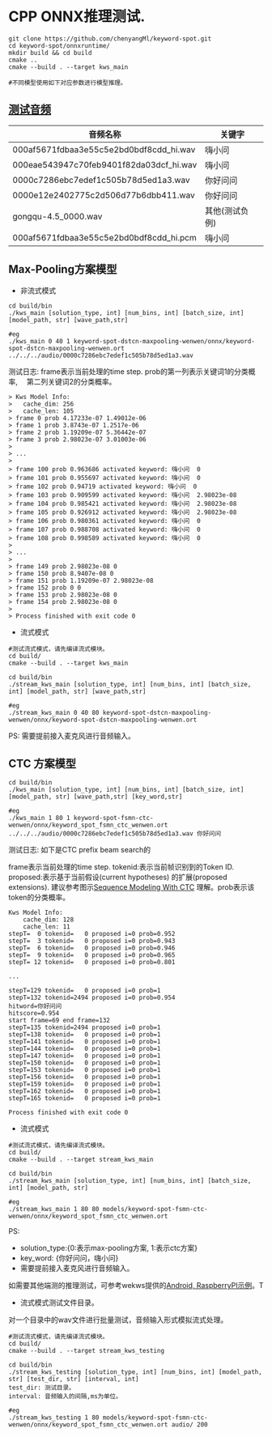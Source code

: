 

# CPP  ONNX推理测试.



```shell
git clone https://github.com/chenyangMl/keyword-spot.git
cd keyword-spot/onnxruntime/
mkdir build && cd build 
cmake .. 
cmake --build . --target kws_main  

#不同模型使用如下对应参数进行模型推理。
```



## [测试音频](../audio)

| 音频名称                                | 关键字         |
| --------------------------------------- | -------------- |
| 000af5671fdbaa3e55c5e2bd0bdf8cdd_hi.wav | 嗨小问         |
| 000eae543947c70feb9401f82da03dcf_hi.wav | 嗨小问         |
| 0000c7286ebc7edef1c505b78d5ed1a3.wav    | 你好问问       |
| 0000e12e2402775c2d506d77b6dbb411.wav    | 你好问问       |
| gongqu-4.5_0000.wav                     | 其他(测试负例) |
| 000af5671fdbaa3e55c5e2bd0bdf8cdd_hi.pcm | 嗨小问         |



## Max-Pooling方案模型

- 非流式模式

```
cd build/bin
./kws_main [solution_type, int] [num_bins, int] [batch_size, int] [model_path, str] [wave_path,str]

#eg
./kws_main 0 40 1 keyword-spot-dstcn-maxpooling-wenwen/onnx/keyword-spot-dstcn-maxpooling-wenwen.ort ../../../audio/0000c7286ebc7edef1c505b78d5ed1a3.wav
```

测试日志:  frame表示当前处理的time step. prob的第一列表示关键词1的分类概率, 　第二列关键词2的分类概率。

```
> Kws Model Info:
> 	cache_dim: 256
> 	cache_len: 105
> frame 0 prob 4.17233e-07 1.49012e-06
> frame 1 prob 3.8743e-07 1.2517e-06
> frame 2 prob 1.19209e-07 5.36442e-07
> frame 3 prob 2.98023e-07 3.01003e-06
>
> ...
>
> frame 100 prob 0.963686 activated keyword: 嗨小问  0
> frame 101 prob 0.955697 activated keyword: 嗨小问  0
> frame 102 prob 0.94719 activated keyword: 嗨小问  0
> frame 103 prob 0.909599 activated keyword: 嗨小问  2.98023e-08
> frame 104 prob 0.985421 activated keyword: 嗨小问  2.98023e-08
> frame 105 prob 0.926912 activated keyword: 嗨小问  2.98023e-08
> frame 106 prob 0.980361 activated keyword: 嗨小问  0
> frame 107 prob 0.988708 activated keyword: 嗨小问  0
> frame 108 prob 0.998589 activated keyword: 嗨小问  0
>
> ...
>
> frame 149 prob 2.98023e-08 0
> frame 150 prob 8.9407e-08 0
> frame 151 prob 1.19209e-07 2.98023e-08
> frame 152 prob 0 0
> frame 153 prob 2.98023e-08 0
> frame 154 prob 2.98023e-08 0
>
> Process finished with exit code 0
```



- 流式模式

  

```
#测试流式模式，请先编译流式模块。
cd build/
cmake --build . --target kws_main  

cd build/bin
./stream_kws_main [solution_type, int] [num_bins, int] [batch_size, int] [model_path, str] [wave_path,str]

#eg
./stream_kws_main 0 40 80 keyword-spot-dstcn-maxpooling-wenwen/onnx/keyword-spot-dstcn-maxpooling-wenwen.ort
```

PS: 需要提前接入麦克风进行音频输入。



## CTC 方案模型

```
cd build/bin
./kws_main [solution_type, int] [num_bins, int] [batch_size, int] [model_path, str] [wave_path,str] [key_word,str]

#eg
./kws_main 1 80 1 keyword-spot-fsmn-ctc-wenwen/onnx/keyword_spot_fsmn_ctc_wenwen.ort ../../../audio/0000c7286ebc7edef1c505b78d5ed1a3.wav 你好问问
```

测试日志: 如下是CTC prefix beam search的

 frame表示当前处理的time step. tokenid:表示当前帧识别到的Token ID.  proposed:表示基于当前假设(current hypotheses) 的扩展(proposed extensions). 建议参考图示[Sequence Modeling With CTC](https://distill.pub/2017/ctc/) 理解。prob表示该token的分类概率。

```
Kws Model Info:
	cache_dim: 128
	cache_len: 11
stepT=  0 tokenid=   0 proposed i=0 prob=0.952
stepT=  3 tokenid=   0 proposed i=0 prob=0.943
stepT=  6 tokenid=   0 proposed i=0 prob=0.946
stepT=  9 tokenid=   0 proposed i=0 prob=0.965
stepT= 12 tokenid=   0 proposed i=0 prob=0.801

...

stepT=129 tokenid=   0 proposed i=0 prob=1
stepT=132 tokenid=2494 proposed i=0 prob=0.954
hitword=你好问问
hitscore=0.954
start frame=69 end frame=132
stepT=135 tokenid=2494 proposed i=0 prob=1
stepT=138 tokenid=   0 proposed i=0 prob=1
stepT=141 tokenid=   0 proposed i=0 prob=1
stepT=144 tokenid=   0 proposed i=0 prob=1
stepT=147 tokenid=   0 proposed i=0 prob=1
stepT=150 tokenid=   0 proposed i=0 prob=1
stepT=153 tokenid=   0 proposed i=0 prob=1
stepT=156 tokenid=   0 proposed i=0 prob=1
stepT=159 tokenid=   0 proposed i=0 prob=1
stepT=162 tokenid=   0 proposed i=0 prob=1
stepT=165 tokenid=   0 proposed i=0 prob=1

Process finished with exit code 0
```



- 流式模式

```
#测试流式模式，请先编译流式模块。
cd build/
cmake --build . --target stream_kws_main

cd build/bin
./stream_kws_main [solution_type, int] [num_bins, int] [batch_size, int] [model_path, str] 

#eg
./stream_kws_main 1 80 80 models/keyword-spot-fsmn-ctc-wenwen/onnx/keyword_spot_fsmn_ctc_wenwen.ort
```

PS: 

- solution_type:{0:表示max-pooling方案, 1:表示ctc方案}
- key_word: {你好问问，嗨小问}
- 需要提前接入麦克风进行音频输入。

如需要其他端测的推理测试，可参考wekws提供的[Android, RaspberryPI示例](https://github.com/wenet-e2e/wekws/tree/main/runtime)。T



- 流式模式测试文件目录。

对一个目录中的wav文件进行批量测试，音频输入形式模拟流式处理。

```
#测试流式模式，请先编译流式模块。
cd build/
cmake --build . --target stream_kws_testing

cd build/bin
./stream_kws_testing [solution_type, int] [num_bins, int] [model_path, str] [test_dir, str] [interval, int]
test_dir: 测试目录。
interval: 音频输入的间隔,ms为单位。

#eg
./stream_kws_testing 1 80 models/keyword-spot-fsmn-ctc-wenwen/onnx/keyword_spot_fsmn_ctc_wenwen.ort audio/ 200
```

